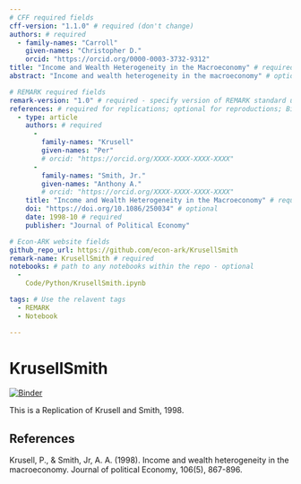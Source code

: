 ```yaml
---
# CFF required fields
cff-version: "1.1.0" # required (don't change)
authors: # required
  - family-names: "Carroll"
    given-names: "Christopher D."
    orcid: "https://orcid.org/0000-0003-3732-9312"
title: "Income and Wealth Heterogeneity in the Macroeconomy" # required
abstract: "Income and wealth heterogeneity in the macroeconomy" # optional

# REMARK required fields
remark-version: "1.0" # required - specify version of REMARK standard used
references: # required for replications; optional for reproductions; BibTex data from original paper
  - type: article
    authors: # required
      -
        family-names: "Krusell"
        given-names: "Per"
        # orcid: "https://orcid.org/XXXX-XXXX-XXXX-XXXX"
      -
        family-names: "Smith, Jr."
        given-names: "Anthony A."
        # orcid: "https://orcid.org/XXXX-XXXX-XXXX-XXXX"
    title: "Income and Wealth Heterogeneity in the Macroeconomy" # required
    doi: "https://doi.org/10.1086/250034" # optional
    date: 1998-10 # required
    publisher: "Journal of Political Economy"

# Econ-ARK website fields
github_repo_url: https://github.com/econ-ark/KrusellSmith
remark-name: KrusellSmith # required 
notebooks: # path to any notebooks within the repo - optional
  - 
    Code/Python/KrusellSmith.ipynb

tags: # Use the relavent tags
  - REMARK
  - Notebook

---
```




# KrusellSmith

[![Binder](https://mybinder.org/badge_logo.svg)](https://mybinder.org/v2/gh/econ-ark/KrusellSmith/HEAD)

This is a Replication of Krusell and Smith, 1998.


## References

Krusell, P., & Smith, Jr, A. A. (1998). Income and wealth heterogeneity in the macroeconomy. Journal of political Economy, 106(5), 867-896.
